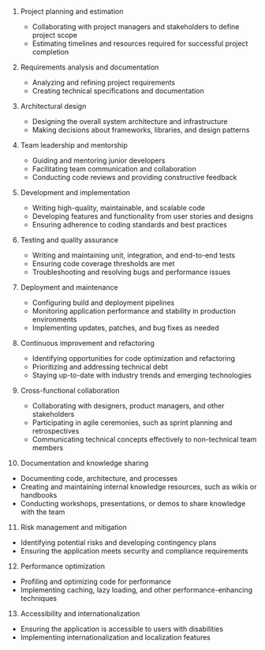 1. Project planning and estimation
   - Collaborating with project managers and stakeholders to define project scope
   - Estimating timelines and resources required for successful project completion

2. Requirements analysis and documentation
   - Analyzing and refining project requirements
   - Creating technical specifications and documentation

3. Architectural design
   - Designing the overall system architecture and infrastructure
   - Making decisions about frameworks, libraries, and design patterns

4. Team leadership and mentorship
   - Guiding and mentoring junior developers
   - Facilitating team communication and collaboration
   - Conducting code reviews and providing constructive feedback

5. Development and implementation
   - Writing high-quality, maintainable, and scalable code
   - Developing features and functionality from user stories and designs
   - Ensuring adherence to coding standards and best practices

6. Testing and quality assurance
   - Writing and maintaining unit, integration, and end-to-end tests
   - Ensuring code coverage thresholds are met
   - Troubleshooting and resolving bugs and performance issues

7. Deployment and maintenance
   - Configuring build and deployment pipelines
   - Monitoring application performance and stability in production environments
   - Implementing updates, patches, and bug fixes as needed

8. Continuous improvement and refactoring
   - Identifying opportunities for code optimization and refactoring
   - Prioritizing and addressing technical debt
   - Staying up-to-date with industry trends and emerging technologies

9. Cross-functional collaboration
   - Collaborating with designers, product managers, and other stakeholders
   - Participating in agile ceremonies, such as sprint planning and retrospectives
   - Communicating technical concepts effectively to non-technical team members

10. Documentation and knowledge sharing
   - Documenting code, architecture, and processes
   - Creating and maintaining internal knowledge resources, such as wikis or handbooks
   - Conducting workshops, presentations, or demos to share knowledge with the team

11. Risk management and mitigation
   - Identifying potential risks and developing contingency plans
   - Ensuring the application meets security and compliance requirements

12. Performance optimization
   - Profiling and optimizing code for performance
   - Implementing caching, lazy loading, and other performance-enhancing techniques

13. Accessibility and internationalization
   - Ensuring the application is accessible to users with disabilities
   - Implementing internationalization and localization features

